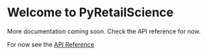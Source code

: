 # Welcome to PyRetailScience

More documentation coming soon. Check the API reference for now.

For now see the [API Reference](api/simulation/)
